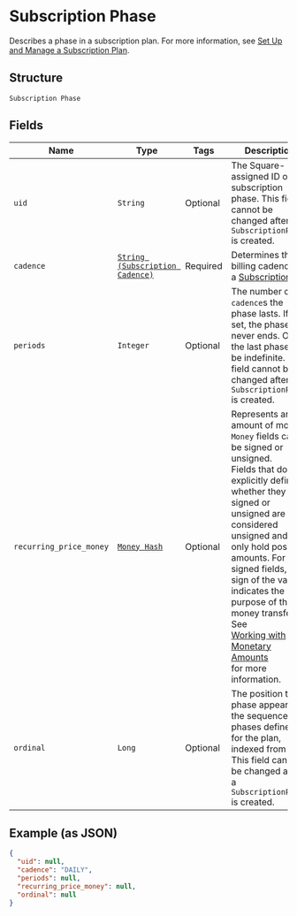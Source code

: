 
# Subscription Phase

Describes a phase in a subscription plan. For more information, see
[Set Up and Manage a Subscription Plan](https://developer.squareup.com/docs/subscriptions-api/setup-plan).

## Structure

`Subscription Phase`

## Fields

| Name | Type | Tags | Description |
|  --- | --- | --- | --- |
| `uid` | `String` | Optional | The Square-assigned ID of the subscription phase. This field cannot be changed after a `SubscriptionPhase` is created. |
| `cadence` | [`String (Subscription Cadence)`](../../doc/models/subscription-cadence.md) | Required | Determines the billing cadence of a [Subscription](../../doc/models/subscription.md) |
| `periods` | `Integer` | Optional | The number of `cadence`s the phase lasts. If not set, the phase never ends. Only the last phase can be indefinite. This field cannot be changed after a `SubscriptionPhase` is created. |
| `recurring_price_money` | [`Money Hash`](../../doc/models/money.md) | Optional | Represents an amount of money. `Money` fields can be signed or unsigned.<br>Fields that do not explicitly define whether they are signed or unsigned are<br>considered unsigned and can only hold positive amounts. For signed fields, the<br>sign of the value indicates the purpose of the money transfer. See<br>[Working with Monetary Amounts](https://developer.squareup.com/docs/build-basics/working-with-monetary-amounts)<br>for more information. |
| `ordinal` | `Long` | Optional | The position this phase appears in the sequence of phases defined for the plan, indexed from 0. This field cannot be changed after a `SubscriptionPhase` is created. |

## Example (as JSON)

```json
{
  "uid": null,
  "cadence": "DAILY",
  "periods": null,
  "recurring_price_money": null,
  "ordinal": null
}
```

